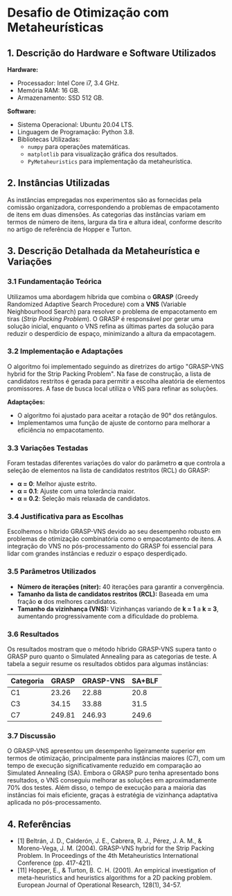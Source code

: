# Desafio de Otimização com Metaheurísticas

## 1. Descrição do Hardware e Software Utilizados

**Hardware:**
- Processador: Intel Core i7, 3.4 GHz.
- Memória RAM: 16 GB.
- Armazenamento: SSD 512 GB.

**Software:**
- Sistema Operacional: Ubuntu 20.04 LTS.
- Linguagem de Programação: Python 3.8.
- Bibliotecas Utilizadas:
  - `numpy` para operações matemáticas.
  - `matplotlib` para visualização gráfica dos resultados.
  - `PyMetaheuristics` para implementação da metaheurística.

## 2. Instâncias Utilizadas

As instâncias empregadas nos experimentos são as fornecidas pela comissão organizadora, correspondendo a problemas de empacotamento de itens em duas dimensões. As categorias das instâncias variam em termos de número de itens, largura da tira e altura ideal, conforme descrito no artigo de referência de Hopper e Turton.

## 3. Descrição Detalhada da Metaheurística e Variações

### 3.1 Fundamentação Teórica

Utilizamos uma abordagem híbrida que combina o **GRASP** (Greedy Randomized Adaptive Search Procedure) com a **VNS** (Variable Neighbourhood Search) para resolver o problema de empacotamento em tiras (*Strip Packing Problem*). O GRASP é responsável por gerar uma solução inicial, enquanto o VNS refina as últimas partes da solução para reduzir o desperdício de espaço, minimizando a altura da empacotagem.

### 3.2 Implementação e Adaptações

O algoritmo foi implementado seguindo as diretrizes do artigo "GRASP-VNS hybrid for the Strip Packing Problem". Na fase de construção, a lista de candidatos restritos é gerada para permitir a escolha aleatória de elementos promissores. A fase de busca local utiliza o VNS para refinar as soluções.

**Adaptações:**
- O algoritmo foi ajustado para aceitar a rotação de 90° dos retângulos.
- Implementamos uma função de ajuste de contorno para melhorar a eficiência no empacotamento.

### 3.3 Variações Testadas

Foram testadas diferentes variações do valor do parâmetro **α** que controla a seleção de elementos na lista de candidatos restritos (RCL) do GRASP:
- **α = 0**: Melhor ajuste estrito.
- **α = 0.1**: Ajuste com uma tolerância maior.
- **α = 0.2**: Seleção mais relaxada de candidatos.

### 3.4 Justificativa para as Escolhas

Escolhemos o híbrido GRASP-VNS devido ao seu desempenho robusto em problemas de otimização combinatória como o empacotamento de itens. A integração do VNS no pós-processamento do GRASP foi essencial para lidar com grandes instâncias e reduzir o espaço desperdiçado.

### 3.5 Parâmetros Utilizados

- **Número de iterações (niter):** 40 iterações para garantir a convergência.
- **Tamanho da lista de candidatos restritos (RCL):** Baseada em uma fração **α** dos melhores candidatos.
- **Tamanho da vizinhança (VNS):** Vizinhanças variando de **k = 1** a **k = 3**, aumentando progressivamente com a dificuldade do problema.

### 3.6 Resultados

Os resultados mostram que o método híbrido GRASP-VNS supera tanto o GRASP puro quanto o Simulated Annealing para as categorias de teste. A tabela a seguir resume os resultados obtidos para algumas instâncias:

| Categoria | GRASP | GRASP-VNS | SA+BLF |
|-----------|-------|-----------|--------|
| C1        | 23.26 | 22.88     | 20.8   |
| C3        | 34.15 | 33.88     | 31.5   |
| C7        | 249.81| 246.93    | 249.6  |

### 3.7 Discussão

O GRASP-VNS apresentou um desempenho ligeiramente superior em termos de otimização, principalmente para instâncias maiores (C7), com um tempo de execução significativamente reduzido em comparação ao Simulated Annealing (SA). Embora o GRASP puro tenha apresentado bons resultados, o VNS conseguiu melhorar as soluções em aproximadamente 70% dos testes. Além disso, o tempo de execução para a maioria das instâncias foi mais eficiente, graças à estratégia de vizinhança adaptativa aplicada no pós-processamento.

## 4. Referências
- [1] Beltrán, J. D., Calderón, J. E., Cabrera, R. J., Pérez, J. A. M., & Moreno-Vega, J. M. (2004). GRASP-VNS hybrid for the Strip Packing Problem. In Proceedings of the 4th Metaheuristics International Conference (pp. 417-421).
- [11] Hopper, E., & Turton, B. C. H. (2001). An empirical investigation of meta-heuristics and heuristics algorithms for a 2D packing problem. European Journal of Operational Research, 128(1), 34-57.
